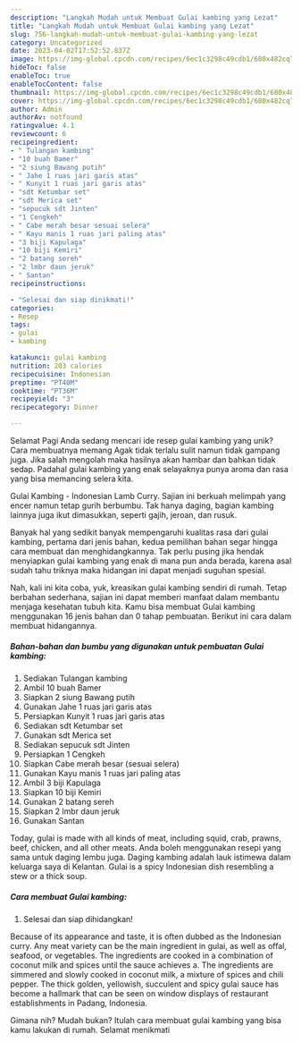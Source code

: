 ```yaml
---
description: "Langkah Mudah untuk Membuat Gulai kambing yang Lezat"
title: "Langkah Mudah untuk Membuat Gulai kambing yang Lezat"
slug: 756-langkah-mudah-untuk-membuat-gulai-kambing-yang-lezat
category: Uncategorized
date: 2023-04-02T17:52:52.837Z
image: https://img-global.cpcdn.com/recipes/6ec1c3298c49cdb1/680x482cq70/gulai-kambing-foto-resep-utama.jpg
hideToc: false
enableToc: true
enableTocContent: false
thumbnail: https://img-global.cpcdn.com/recipes/6ec1c3298c49cdb1/680x482cq70/gulai-kambing-foto-resep-utama.jpg
cover: https://img-global.cpcdn.com/recipes/6ec1c3298c49cdb1/680x482cq70/gulai-kambing-foto-resep-utama.jpg
author: Admin
authorAv: notfound
ratingvalue: 4.1
reviewcount: 6
recipeingredient:
- " Tulangan kambing"
- "10 buah Bamer"
- "2 siung Bawang putih"
- " Jahe 1 ruas jari garis atas"
- " Kunyit 1 ruas jari garis atas"
- "sdt Ketumbar set"
- "sdt Merica set"
- "sepucuk sdt Jinten"
- "1 Cengkeh"
- " Cabe merah besar sesuai selera"
- " Kayu manis 1 ruas jari paling atas"
- "3 biji Kapulaga"
- "10 biji Kemiri"
- "2 batang sereh"
- "2 lmbr daun jeruk"
- " Santan"
recipeinstructions:

- "Selesai dan siap dinikmati!"
categories:
- Resep
tags:
- gulai
- kambing

katakunci: gulai kambing 
nutrition: 203 calories
recipecuisine: Indonesian
preptime: "PT40M"
cooktime: "PT36M"
recipeyield: "3"
recipecategory: Dinner

---
```



Selamat Pagi Anda sedang mencari ide resep gulai kambing yang unik? Cara membuatnya memang Agak tidak terlalu sulit namun tidak gampang juga. Jika salah mengolah maka hasilnya akan hambar dan bahkan tidak sedap. Padahal gulai kambing yang enak selayaknya punya aroma dan rasa yang bisa memancing selera kita.


Gulai Kambing - Indonesian Lamb Curry. Sajian ini berkuah melimpah yang encer namun tetap gurih berbumbu. Tak hanya daging, bagian kambing lainnya juga ikut dimasukkan, seperti gajih, jeroan, dan rusuk.

Banyak hal yang sedikit banyak mempengaruhi kualitas rasa dari gulai kambing, pertama dari jenis bahan, kedua pemilihan bahan segar hingga cara membuat dan menghidangkannya. Tak perlu pusing jika hendak menyiapkan gulai kambing yang enak di mana pun anda berada, karena asal sudah tahu triknya maka hidangan ini dapat menjadi suguhan spesial.


Nah, kali ini kita coba, yuk, kreasikan gulai kambing sendiri di rumah. Tetap berbahan sederhana, sajian ini dapat memberi manfaat dalam membantu menjaga kesehatan tubuh kita. Kamu bisa membuat Gulai kambing menggunakan 16 jenis bahan dan 0 tahap pembuatan. Berikut ini cara dalam membuat hidangannya.

<!--inarticleads1-->

##### Bahan-bahan dan bumbu yang digunakan untuk pembuatan Gulai kambing:

1. Sediakan  Tulangan kambing
1. Ambil 10 buah Bamer
1. Siapkan 2 siung Bawang putih
1. Gunakan  Jahe 1 ruas jari garis atas
1. Persiapkan  Kunyit 1 ruas jari garis atas
1. Sediakan sdt Ketumbar set
1. Gunakan sdt Merica set
1. Sediakan sepucuk sdt Jinten
1. Persiapkan 1 Cengkeh
1. Siapkan  Cabe merah besar (sesuai selera)
1. Gunakan  Kayu manis 1 ruas jari paling atas
1. Ambil 3 biji Kapulaga
1. Siapkan 10 biji Kemiri
1. Gunakan 2 batang sereh
1. Siapkan 2 lmbr daun jeruk
1. Gunakan  Santan


Today, gulai is made with all kinds of meat, including squid, crab, prawns, beef, chicken, and all other meats. Anda boleh menggunakan resepi yang sama untuk daging lembu juga. Daging kambing adalah lauk istimewa dalam keluarga saya di Kelantan. Gulai is a spicy Indonesian dish resembling a stew or a thick soup. 

<!--inarticleads2-->

##### Cara membuat Gulai kambing:


1. Selesai dan siap dihidangkan!

Because of its appearance and taste, it is often dubbed as the Indonesian curry. Any meat variety can be the main ingredient in gulai, as well as offal, seafood, or vegetables. The ingredients are cooked in a combination of coconut milk and spices until the sauce achieves a. The ingredients are simmered and slowly cooked in coconut milk, a mixture of spices and chili pepper. The thick golden, yellowish, succulent and spicy gulai sauce has become a hallmark that can be seen on window displays of restaurant establishments in Padang, Indonesia. 

Gimana nih? Mudah bukan? Itulah cara membuat gulai kambing yang bisa kamu lakukan di rumah. Selamat menikmati
